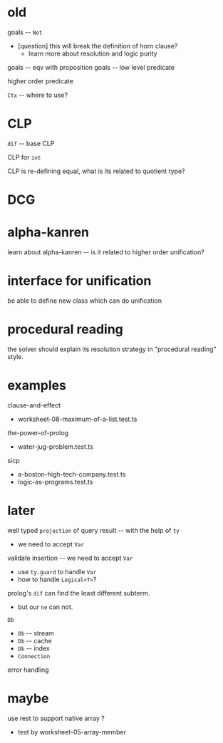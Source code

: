 # old

goals -- `Not`

- [question] this will break the definition of horn clause?
  - learn more about resolution and logic purity

goals -- eqv with proposition
goals -- low level predicate

higher order predicate

`Ctx` -- where to use?

# CLP

`dif` -- base CLP

CLP for `int`

CLP is re-defining equal, what is its related to quotient type?

# DCG

# alpha-kanren

learn about alpha-kanren -- is it related to higher order unification?

# interface for unification

be able to define new class which can do unification

# procedural reading

the solver should explain its resolution strategy in "procedural reading" style.

# examples

clause-and-effect
- worksheet-08-maximum-of-a-list.test.ts

the-power-of-prolog
- water-jug-problem.test.ts

sicp
- a-boston-high-tech-company.test.ts
- logic-as-programs.test.ts

# later

well typed `projection` of query result -- with the help of `ty`

- we need to accept `Var`

validate insertion -- we need to accept `Var`

- use `ty.guard` to handle `Var`
- how to handle `Logical<T>`?

prolog's `dif` can find the least different subterm.

- but our `ne` can not.

`Db`
- `Db` -- stream
- `Db` -- cache
- `Db` -- index
- `Connection`

error handling

# maybe

use rest to support native array ?

- test by worksheet-05-array-member
